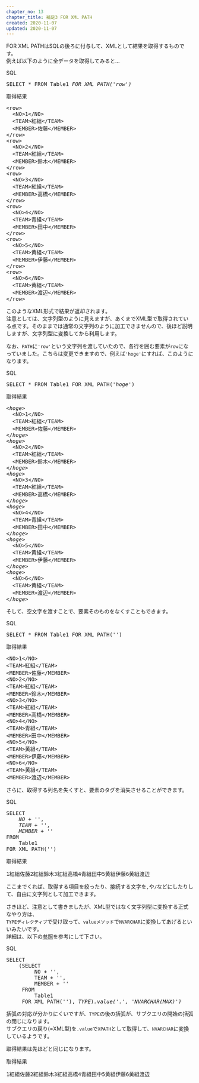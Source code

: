 ```yaml
---
chapter_no: 13
chapter_title: 補足3 FOR XML PATH
created: 2020-11-07
updated: 2020-11-07
---
```

FOR XML PATHはSQLの後ろに付与して、XMLとして結果を取得するものです。  
例えば以下のように全データを取得してみると…

<div class="code-box">
<div class="title">SQL</div>
<pre>
SELECT * FROM Table1 <em>FOR XML PATH('row')</em>
</pre>
</div>

<div class="code-box">
<div class="title">取得結果</div>
<pre>
&lt;row&gt;
  &lt;NO&gt;1&lt;/NO&gt;
  &lt;TEAM&gt;紅組&lt;/TEAM&gt;
  &lt;MEMBER&gt;佐藤&lt;/MEMBER&gt;
&lt;/row&gt;
&lt;row&gt;
  &lt;NO&gt;2&lt;/NO&gt;
  &lt;TEAM&gt;紅組&lt;/TEAM&gt;
  &lt;MEMBER&gt;鈴木&lt;/MEMBER&gt;
&lt;/row&gt;
&lt;row&gt;
  &lt;NO&gt;3&lt;/NO&gt;
  &lt;TEAM&gt;紅組&lt;/TEAM&gt;
  &lt;MEMBER&gt;高橋&lt;/MEMBER&gt;
&lt;/row&gt;
&lt;row&gt;
  &lt;NO&gt;4&lt;/NO&gt;
  &lt;TEAM&gt;青組&lt;/TEAM&gt;
  &lt;MEMBER&gt;田中&lt;/MEMBER&gt;
&lt;/row&gt;
&lt;row&gt;
  &lt;NO&gt;5&lt;/NO&gt;
  &lt;TEAM&gt;黄組&lt;/TEAM&gt;
  &lt;MEMBER&gt;伊藤&lt;/MEMBER&gt;
&lt;/row&gt;
&lt;row&gt;
  &lt;NO&gt;6&lt;/NO&gt;
  &lt;TEAM&gt;黄組&lt;/TEAM&gt;
  &lt;MEMBER&gt;渡辺&lt;/MEMBER&gt;
&lt;/row&gt;
</pre>
</div>

このようなXML形式で結果が返却されます。  
注意としては、文字列型のように見えますが、あくまでXML型で取得されている点です。そのままでは通常の文字列のように加工できませんので、後ほど説明しますが、文字列型に変換してから利用します。

なお、`PATH`に`'row'`という文字列を渡していたので、各行を囲む要素が`row`になっていました。こちらは変更できますので、例えば`'hoge'`にすれば、このようになります。

<div class="code-box">
<div class="title">SQL</div>
<pre>
SELECT * FROM Table1 FOR XML PATH(<em>'hoge'</em>)
</pre>
</div>

<div class="code-box">
<div class="title">取得結果</div>
<pre>
<em>&lt;hoge&gt;</em>
  &lt;NO&gt;1&lt;/NO&gt;
  &lt;TEAM&gt;紅組&lt;/TEAM&gt;
  &lt;MEMBER&gt;佐藤&lt;/MEMBER&gt;
<em>&lt;/hoge&gt;</em>
<em>&lt;hoge&gt;</em>
  &lt;NO&gt;2&lt;/NO&gt;
  &lt;TEAM&gt;紅組&lt;/TEAM&gt;
  &lt;MEMBER&gt;鈴木&lt;/MEMBER&gt;
<em>&lt;/hoge&gt;</em>
<em>&lt;hoge&gt;</em>
  &lt;NO&gt;3&lt;/NO&gt;
  &lt;TEAM&gt;紅組&lt;/TEAM&gt;
  &lt;MEMBER&gt;高橋&lt;/MEMBER&gt;
<em>&lt;/hoge&gt;</em>
<em>&lt;hoge&gt;</em>
  &lt;NO&gt;4&lt;/NO&gt;
  &lt;TEAM&gt;青組&lt;/TEAM&gt;
  &lt;MEMBER&gt;田中&lt;/MEMBER&gt;
<em>&lt;/hoge&gt;</em>
<em>&lt;hoge&gt;</em>
  &lt;NO&gt;5&lt;/NO&gt;
  &lt;TEAM&gt;黄組&lt;/TEAM&gt;
  &lt;MEMBER&gt;伊藤&lt;/MEMBER&gt;
<em>&lt;/hoge&gt;</em>
<em>&lt;hoge&gt;</em>
  &lt;NO&gt;6&lt;/NO&gt;
  &lt;TEAM&gt;黄組&lt;/TEAM&gt;
  &lt;MEMBER&gt;渡辺&lt;/MEMBER&gt;
<em>&lt;/hoge&gt;</em>
</pre>
</div>

そして、空文字を渡すことで、要素そのものをなくすこともできます。

<div class="code-box">
<div class="title">SQL</div>
<pre>
SELECT * FROM Table1 FOR XML PATH(<em>''</em>)
</pre>
</div>

<div class="code-box">
<div class="title">取得結果</div>
<pre>
&lt;NO&gt;1&lt;/NO&gt;
&lt;TEAM&gt;紅組&lt;/TEAM&gt;
&lt;MEMBER&gt;佐藤&lt;/MEMBER&gt;
&lt;NO&gt;2&lt;/NO&gt;
&lt;TEAM&gt;紅組&lt;/TEAM&gt;
&lt;MEMBER&gt;鈴木&lt;/MEMBER&gt;
&lt;NO&gt;3&lt;/NO&gt;
&lt;TEAM&gt;紅組&lt;/TEAM&gt;
&lt;MEMBER&gt;高橋&lt;/MEMBER&gt;
&lt;NO&gt;4&lt;/NO&gt;
&lt;TEAM&gt;青組&lt;/TEAM&gt;
&lt;MEMBER&gt;田中&lt;/MEMBER&gt;
&lt;NO&gt;5&lt;/NO&gt;
&lt;TEAM&gt;黄組&lt;/TEAM&gt;
&lt;MEMBER&gt;伊藤&lt;/MEMBER&gt;
&lt;NO&gt;6&lt;/NO&gt;
&lt;TEAM&gt;黄組&lt;/TEAM&gt;
&lt;MEMBER&gt;渡辺&lt;/MEMBER&gt;
</pre>
</div>

さらに、取得する列名を失くすと、要素のタグを消失させることができます。

<div class="code-box">
<div class="title">SQL</div>
<pre>
SELECT
    <em>NO + ''</em>,
    <em>TEAM + ''</em>,
    <em>MEMBER + ''</em>
FROM
    Table1
FOR XML PATH('')
</pre>
</div>

<div class="code-box">
<div class="title">取得結果</div>
<pre>
1紅組佐藤2紅組鈴木3紅組高橋4青組田中5黄組伊藤6黄組渡辺
</pre>
</div>

ここまでくれば、取得する項目を絞ったり、接続する文字を`,`や`/`などにしたりして、自由に文字列として加工できます。


さきほど、注意として書きましたが、XML型ではなく文字列型に変換する正式なやり方は、  
`TYPEディレクティブ`で受け取って、`valueメソッド`で`NVARCHAR`に変換してあげるといいみたいです。  
詳細は、以下の[参照](#reference)を参考にして下さい。

<div class="code-box">
<div class="title">SQL</div>
<pre>
SELECT
    (SELECT
         NO + '',
         TEAM + '',
         MEMBER + ''
     FROM
         Table1
     FOR XML PATH(''), <em>TYPE</em>)<em>.value('.', 'NVARCHAR(MAX)')</em>
</pre>
</div>

括弧の対応が分かりにくいですが、`TYPE`の後の括弧が、サブクエリの開始の括弧の閉じになります。  
サブクエリの戻り(=XML型)を`.value`で`XPATH`として取得して、`NVARCHAR`に変換しているようです。

取得結果は先ほどと同じになります。

<div class="code-box">
<div class="title">取得結果</div>
<pre>
1紅組佐藤2紅組鈴木3紅組高橋4青組田中5黄組伊藤6黄組渡辺
</pre>
</div>
